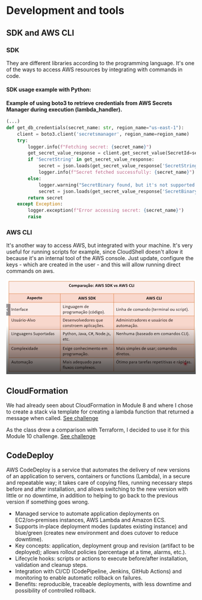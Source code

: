 


# Development and tools

## SDK and AWS CLI

### SDK
They are different libraries according to the programming language. It's one of the ways to access AWS resources by integrating with commands in code.

#### SDK usage example with Python:

**Example of using boto3 to retrieve credentials from AWS Secrets Manager during execution (lambda_handler).**

```python
(...)
def get_db_credentials(secret_name: str, region_name="us-east-1"):
    client = boto3.client('secretsmanager', region_name=region_name)
    try:
        logger.info(f"Fetching secret: {secret_name}")
        get_secret_value_response = client.get_secret_value(SecretId=secret_name)
        if 'SecretString' in get_secret_value_response:
            secret = json.loads(get_secret_value_response['SecretString'])
            logger.info(f"Secret fetched successfully: {secret_name}")
        else:
            logger.warning("SecretBinary found, but it's not supported in this case.")
            secret = json.loads(get_secret_value_response['SecretBinary'])
        return secret
    except Exception:
        logger.exception(f"Error accessing secret: {secret_name}")
        raise
```

### AWS CLI

It's another way to access AWS, but integrated with your machine. It's very useful for running scripts for example, since CloudShell doesn't allow it because it's an internal tool of the AWS console. Just update, configure the keys - which are created in the user - and this will allow running direct commands on aws.

![alt text](./images/CLIxSDK.png)

## CloudFormation

We had already seen about CloudFormation in Module 8 and where I chose to create a stack via template for creating a lambda function that returned a message when called. [See challenge](/Module08/cloudFormationChallenge.md)

As the class drew a comparison with Terraform, I decided to use it for this Module 10 challenge. [See challenge](./project/terraformChallenge.md)


## CodeDeploy

AWS CodeDeploy is a service that automates the delivery of new versions of an application to servers, containers or functions (Lambda), in a secure and repeatable way; it takes care of copying files, running necessary steps before and after installation, and allows switching to the new version with little or no downtime, in addition to helping to go back to the previous version if something goes wrong.

- Managed service to automate application deployments on EC2/on‑premises instances, AWS Lambda and Amazon ECS.
- Supports in‑place deployment modes (updates existing instance) and blue/green (creates new environment and does cutover to reduce downtime).
- Key concepts: application, deployment group and revision (artifact to be deployed); allows rollout policies (percentage at a time, alarms, etc.).
- Lifecycle hooks: scripts or actions to execute before/after installation, validation and cleanup steps.
- Integration with CI/CD (CodePipeline, Jenkins, GitHub Actions) and monitoring to enable automatic rollback on failures.
- Benefits: reproducible, traceable deployments, with less downtime and possibility of controlled rollback.



